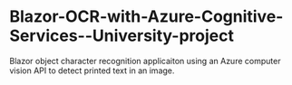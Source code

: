 # Blazor-OCR-with-Azure-Cognitive-Services--University-project
Blazor object character recognition applicaiton using an Azure computer vision API to detect printed text in an image.
